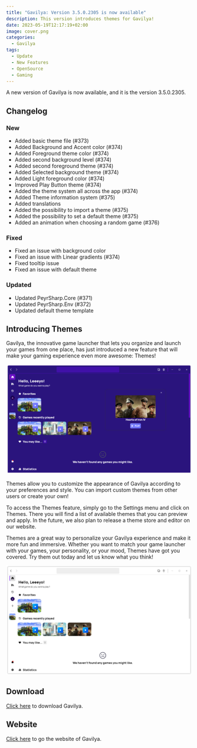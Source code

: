 ```yaml
---
title: "Gavilya: Version 3.5.0.2305 is now available"
description: This version introduces themes for Gavilya!
date: 2023-05-19T12:17:19+02:00
image: cover.png
categories:
  - Gavilya
tags:
  - Update
  - New Features
  - OpenSource
  - Gaming
---
```


A new version of Gavilya is now available, and it is the version 3.5.0.2305.

## Changelog

### New

- Added basic theme file (#373)
- Added Background and Accent color (#374)
- Added Foreground theme color (#374)
- Added second background level (#374)
- Added second foreground theme (#374)
- Added Selected background theme (#374)
- Added Light foreground color (#374)
- Improved Play Button theme (#374)
- Added the theme system all across the app (#374)
- Added Theme information system (#375)
- Added translations
- Added the possibility to import a theme (#375)
- Added the possibility to set a default theme (#375)
- Added an animation when choosing a random game (#376)

### Fixed

- Fixed an issue with background color
- Fixed an issue with Linear gradients (#374)
- Fixed tooltip issue
- Fixed an issue with default theme

### Updated

- Updated PeyrSharp.Core (#371)
- Updated PeyrSharp.Env (#372)
- Updated default theme template

## Introducing Themes

Gavilya, the innovative game launcher that lets you organize and launch your games from one place, has just introduced a new feature that will make your gaming experience even more awesome: Themes!

![The "Alternative Dark" theme](1.png)

Themes allow you to customize the appearance of Gavilya according to your preferences and style. You can import custom themes from other users or create your own!

To access the Themes feature, simply go to the Settings menu and click on Themes. There you will find a list of available themes that you can preview and apply. In the future, we also plan to release a theme store and editor on our website.

Themes are a great way to personalize your Gavilya experience and make it more fun and immersive. Whether you want to match your game launcher with your games, your personality, or your mood, Themes have got you covered. Try them out today and let us know what you think!

![A possible "light" theme for Gavilya](2.png)

## Download

[Click here](https://bit.ly/Gavilya) to download Gavilya.

## Website

[Click here](https://gavilya.leocorporation.dev/) to go the website of Gavilya.
